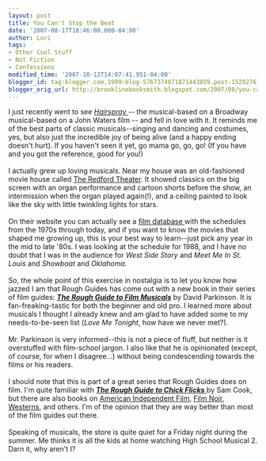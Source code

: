 ```yaml
---
layout: post
title: You Can't Stop the Beat
date: '2007-08-17T18:46:00.000-04:00'
author: Lori
tags:
- Other Cool Stuff
- Not Fiction
- Confessions
modified_time: '2007-10-12T14:07:41.951-04:00'
blogger_id: tag:blogger.com,1999:blog-5767374071871443859.post-1529276114141422854
blogger_orig_url: http://brooklinebooksmith.blogspot.com/2007/08/you-cant-stop-beat.html
---
```


I just recently went to see <em><a href="http://www.hairspraymovie.com/">Hairspray </a>--</em> the musical-based on a Broadway musical-based on a John Waters film -- and fell in love with it. It reminds me of the best parts of classic musicals--singing and dancing and costumes, yes, but also just the incredible joy of being alive (and a happy ending doesn't hurt). If you haven't seen it yet, go mama go, go, go! (If you have and you got the reference, good for you!)<br /><br />I actually grew up loving musicals. Near my house was an old-fashioned movie house called <a href="http://redfordtheatre.com/index2.htm">The Redford Theater</a>. It showed classics on the big screen with an organ performance and cartoon shorts before the show, an intermission when the organ played again(!), and a ceiling painted to look like the sky with little twinkling lights for stars.<br /><br />On their website you can actually see a <a href="http://redfordtheatre.com/filmdatabase/">film database </a>with the schedules from the 1970s through today, and if you want to know the movies that shaped me growing up, this is your best way to learn--just pick any year in the mid to late '80s. I was looking at the schedule for 1988, and I have no doubt that I was in the audience for <em>West Side Story</em> and <em>Meet Me In St. Louis</em> and <em>Showboat</em> and <em>Oklahoma</em>.<br /><br />So, the whole point of this exercise in nostalgia is to let you know how jazzed I am that Rough Guides has come out with a new book in their series of film guides: <strong><em><a href="http://brookline.booksense.com/NASApp/store/Product?s=showproduct&amp;isbn=9781843536505">The Rough Guide to Film Musicals</a></em></strong> by David Parkinson. It is fan-freaking-tastic for both the beginner and old pro. I learned more about musicals I thought I already knew and am glad to have added some to my needs-to-be-seen list (<em>Love Me Tonight</em>, how have we never met?).<br /><br />Mr. Parkinson is very informed--this is not a piece of fluff, but neither is it overstuffed with film-school jargon. I also like that he is opinionated (except, of course, for when I disagree...) without being condescending towards the films or his readers.<br /><br />I should note that this is part of a great series that Rough Guides does on film. I'm quite familiar with <a href="http://brookline.booksense.com/NASApp/store/Product?s=showproduct&amp;isbn=9781843537106"><em><strong>The Rough Guide to Chick Flicks</strong></em> </a>by Sam Cook, but there are also books on <a href="http://brookline.booksense.com/NASApp/store/Product?s=showproduct&amp;isbn=9781843536024">American Independent Film</a>, <a href="http://brookline.booksense.com/NASApp/store/Search?s=results&amp;initiate=yes&amp;ks=q&amp;qsselect=KQ&amp;title=&amp;author=&amp;qstext=rough+film+noir">Film Noir</a>, <a href="http://brookline.booksense.com/NASApp/store/Product?s=showproduct&amp;isbn=9781843536499">Westerns</a>, and others. I'm of the opinion that they are way better than most of the film guides out there.<br /><br />Speaking of musicals, the store is quite quiet for a Friday night during the summer. Me thinks it is all the kids at home watching High School Musical 2. Darn it, why aren't I?